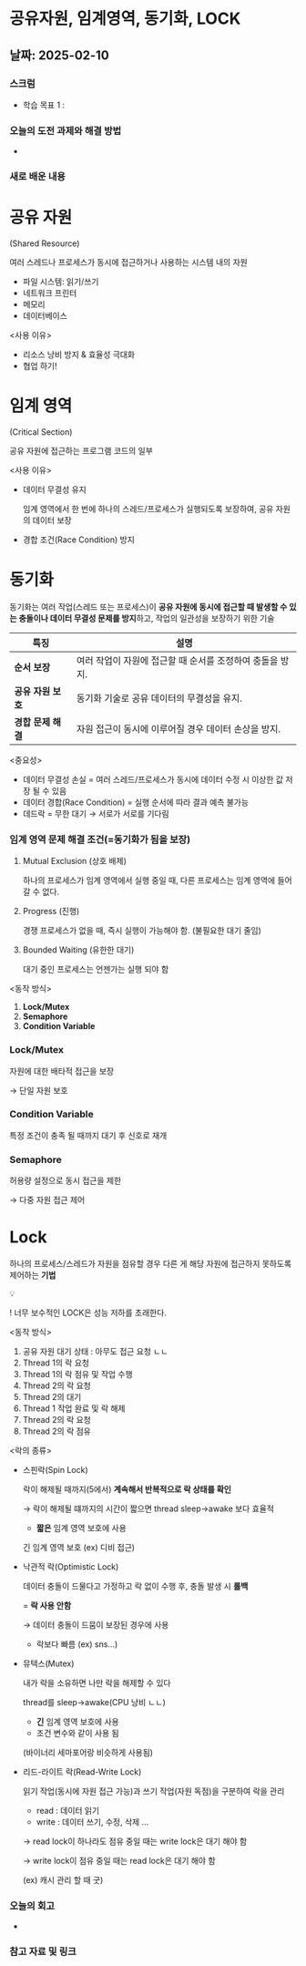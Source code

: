 # 공유자원, 임계영역, 동기화, LOCK

## 날짜: 2025-02-10

### 스크럼
- 학습 목표 1 :

### 오늘의 도전 과제와 해결 방법
- 

### 새로 배운 내용
# 공유 자원

(Shared Resource)

여러 스레드나 프로세스가 동시에 접근하거나 사용하는 시스템 내의 자원

- 파일 시스템: 읽기/쓰기
- 네트워크 프린터
- 메모리
- 데이터베이스

<사용 이유>

- 리소스 낭비 방지 &  효율성 극대화
- 협업 하기!

# 임계 영역

(Critical Section)

공유 자원에 접근하는 프로그램 코드의 일부

<사용 이유>

- 데이터 무결성 유지
    
    임계 영역에서 한 번에 하나의 스레드/프로세스가 실행되도록 보장하여, 공유 자원의 데이터 보장
    
- 경합 조건(Race Condition) 방지

# 동기화

동기화는 여러 작업(스레드 또는 프로세스)이 **공유 자원에 동시에 접근할 때 발생할 수 있는 충돌이나 데이터 무결성 문제를 방지**하고, 작업의 일관성을 보장하기 위한 기술

| 특징 | 설명 |
| --- | --- |
| **순서 보장** | 여러 작업이 자원에 접근할 때 순서를 조정하여 충돌을 방지. |
| **공유 자원 보호** | 동기화 기술로 공유 데이터의 무결성을 유지. |
| **경합 문제 해결** | 자원 접근이 동시에 이루어질 경우 데이터 손상을 방지. |

<중요성>

- 데이터 무결성 손실 = 여러 스레드/프로세스가 동시에 데이터 수정 시 이상한 값 저장 될 수 있음
- 데이터 경합(Race Condition) = 실행 순서에 따라 결과 예측 불가능
- 데드락 = 무한 대기 → 서로가 서로를 기다림

### 임계 영역 문제 해결 조건(=동기화가 됨을 보장)

1. Mutual Exclusion (상호 배제)
    
    하나의 프로세스가 임계 영역에서 실행 중일 때, 다른 프로세스는 임계 영역에 들어갈 수 없다.
    
2. Progress (진행)
    
    경쟁 프로세스가 없을 때, 즉시 실행이 가능해야 함. (불필요한 대기 줄임)
    
3. Bounded Waiting (유한한 대기)
    
    대기 중인 프로세스는 언젠가는 실행 되야 함
    

<동작 방식>

1. **Lock/Mutex**
2. **Semaphore**
3. **Condition Variable**

### Lock/Mutex

자원에 대한 배타적 접근을 보장

→ 단일 자원 보호

### Condition Variable

특정 조건이 충족 될 때까지 대기 후 신호로 재개

### Semaphore

허용량 설정으로 동시 접근을 제한

→ 다중 자원 접근 제어

# Lock

하나의 프로세스/스레드가 자원을 점유할 경우 다른 게 해당 자원에 접근하지 못하도록 제어하는 **기법**

<aside>
💡

! 너무 보수적인 LOCK은 성능 저하를 초래한다.

</aside>

<동작 방식>

1. 공유 자원 대기 상태 : 아무도 접근 요청 ㄴㄴ
2. Thread 1의 락 요청
3. Thread 1의 락 점유 및 작업 수행
4. Thread 2의 락 요청
5. Thread 2의 대기
6. Thread 1 작업 완료 및 락 해제
7. Thread 2의 락 요청
8. Thread 2의 락 점유

<락의 종류>

- 스핀락(Spin Lock)
    
    락이 해제될 때까지(5에서) **계속해서 반복적으로 락 상태를 확인**
    
    → 락이 해제될 떄까지의 시간이 짧으면 thread sleep→awake 보다 효율적
    
    - **짧은** 임계 영역 보호에 사용
    
    긴 임계 영역 보호 (ex) 디비 접근)
    
- 낙관적 락(Optimistic Lock)
    
    데이터 충돌이 드물다고 가정하고 락 없이 수행 후, 충돌 발생 시 **롤백**
    
    = **락 사용 안함**
    
    → 데이터 충돌이 드뭄이 보장된 경우에 사용
    
    - 락보다 빠름 (ex) sns…)

- 뮤텍스(Mutex)
    
    내가 락을 소유하면 나만 락을 해제할 수 있다
    
    thread를 sleep→awake(CPU 낭비 ㄴㄴ)
    
    - **긴** 임계 영역 보호에 사용
    - 조건 변수와 같이 사용 됨
    
    (바이너리 세마포어랑 비슷하게 사용됨)
    

- 리드-라이트 락(Read-Write Lock)
    
    읽기 작업(동시에 자원 접근 가능)과 쓰기 작업(자원 독점)을 구분하여 락을 관리
    
    - read : 데이터 읽기
    - write : 데이터 쓰기, 수정, 삭제 …
    
    → read lock이 하나라도 점유 중일 때는 write lock은 대기 해야 함
    
    → write lock이 점유 중일 때는 read lock은 대기 해야 함
    
    (ex) 캐시 관리 할 때 굿)

### 오늘의 회고
- 

### 참고 자료 및 링크

